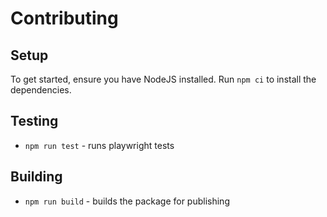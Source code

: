 # Contributing

## Setup

To get started, ensure you have NodeJS installed. Run `npm ci` to install the dependencies.

## Testing

- `npm run test` - runs playwright tests

## Building

- `npm run build` - builds the package for publishing